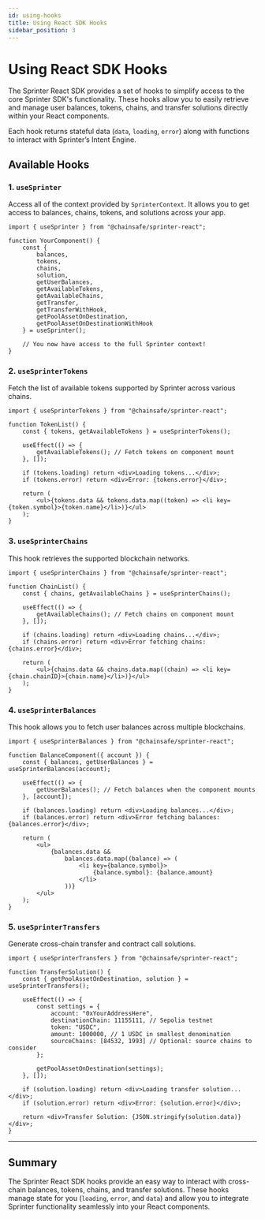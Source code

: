 ```yaml
---
id: using-hooks
title: Using React SDK Hooks
sidebar_position: 3
---
```


# Using React SDK Hooks

The Sprinter React SDK provides a set of hooks to simplify access to the core Sprinter SDK's functionality. These hooks allow you to easily retrieve and manage user balances, tokens, chains, and transfer solutions directly within your React components.

Each hook returns stateful data (`data`, `loading`, `error`) along with functions to interact with Sprinter’s Intent Engine.

## Available Hooks

### 1. `useSprinter`

Access all of the context provided by `SprinterContext`. It allows you to get access to balances, chains, tokens, and solutions across your app.

```tsx
import { useSprinter } from "@chainsafe/sprinter-react";

function YourComponent() {
	const {
		balances,
		tokens,
		chains,
		solution,
		getUserBalances,
		getAvailableTokens,
		getAvailableChains,
		getTransfer,
		getTransferWithHook,
		getPoolAssetOnDestination,
		getPoolAssetOnDestinationWithHook
	} = useSprinter();

	// You now have access to the full Sprinter context!
}
```

### 2. `useSprinterTokens`

Fetch the list of available tokens supported by Sprinter across various chains.

```tsx
import { useSprinterTokens } from "@chainsafe/sprinter-react";

function TokenList() {
	const { tokens, getAvailableTokens } = useSprinterTokens();

	useEffect(() => {
		getAvailableTokens(); // Fetch tokens on component mount
	}, []);

	if (tokens.loading) return <div>Loading tokens...</div>;
	if (tokens.error) return <div>Error: {tokens.error}</div>;

	return (
		<ul>{tokens.data && tokens.data.map((token) => <li key={token.symbol}>{token.name}</li>)}</ul>
	);
}
```

### 3. `useSprinterChains`

This hook retrieves the supported blockchain networks.

```tsx
import { useSprinterChains } from "@chainsafe/sprinter-react";

function ChainList() {
	const { chains, getAvailableChains } = useSprinterChains();

	useEffect(() => {
		getAvailableChains(); // Fetch chains on component mount
	}, []);

	if (chains.loading) return <div>Loading chains...</div>;
	if (chains.error) return <div>Error fetching chains: {chains.error}</div>;

	return (
		<ul>{chains.data && chains.data.map((chain) => <li key={chain.chainID}>{chain.name}</li>)}</ul>
	);
}
```

### 4. `useSprinterBalances`

This hook allows you to fetch user balances across multiple blockchains.

```tsx
import { useSprinterBalances } from "@chainsafe/sprinter-react";

function BalanceComponent({ account }) {
	const { balances, getUserBalances } = useSprinterBalances(account);

	useEffect(() => {
		getUserBalances(); // Fetch balances when the component mounts
	}, [account]);

	if (balances.loading) return <div>Loading balances...</div>;
	if (balances.error) return <div>Error fetching balances: {balances.error}</div>;

	return (
		<ul>
			{balances.data &&
				balances.data.map((balance) => (
					<li key={balance.symbol}>
						{balance.symbol}: {balance.amount}
					</li>
				))}
		</ul>
	);
}
```

### 5. `useSprinterTransfers`

Generate cross-chain transfer and contract call solutions.

```tsx
import { useSprinterTransfers } from "@chainsafe/sprinter-react";

function TransferSolution() {
	const { getPoolAssetOnDestination, solution } = useSprinterTransfers();

	useEffect(() => {
		const settings = {
			account: "0xYourAddressHere",
			destinationChain: 11155111, // Sepolia testnet
			token: "USDC",
			amount: 1000000, // 1 USDC in smallest denomination
			sourceChains: [84532, 1993] // Optional: source chains to consider
		};

		getPoolAssetOnDestination(settings);
	}, []);

	if (solution.loading) return <div>Loading transfer solution...</div>;
	if (solution.error) return <div>Error: {solution.error}</div>;

	return <div>Transfer Solution: {JSON.stringify(solution.data)}</div>;
}
```

---

## Summary

The Sprinter React SDK hooks provide an easy way to interact with cross-chain balances, tokens, chains, and transfer solutions. These hooks manage state for you (`loading`, `error`, and `data`) and allow you to integrate Sprinter functionality seamlessly into your React components.
